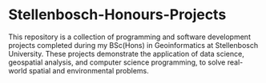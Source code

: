 # Stellenbosch-Honours-Projects
This repository is a collection of programming and software development projects completed during my BSc(Hons) in Geoinformatics  at Stellenbosch University. These projects demonstrate the application of data science, geospatial analysis, and computer science programming, to solve real-world spatial and environmental problems. 
